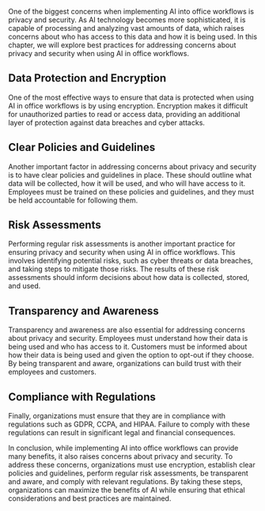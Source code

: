 
One of the biggest concerns when implementing AI into office workflows is privacy and security. As AI technology becomes more sophisticated, it is capable of processing and analyzing vast amounts of data, which raises concerns about who has access to this data and how it is being used. In this chapter, we will explore best practices for addressing concerns about privacy and security when using AI in office workflows.

Data Protection and Encryption
------------------------------

One of the most effective ways to ensure that data is protected when using AI in office workflows is by using encryption. Encryption makes it difficult for unauthorized parties to read or access data, providing an additional layer of protection against data breaches and cyber attacks.

Clear Policies and Guidelines
-----------------------------

Another important factor in addressing concerns about privacy and security is to have clear policies and guidelines in place. These should outline what data will be collected, how it will be used, and who will have access to it. Employees must be trained on these policies and guidelines, and they must be held accountable for following them.

Risk Assessments
----------------

Performing regular risk assessments is another important practice for ensuring privacy and security when using AI in office workflows. This involves identifying potential risks, such as cyber threats or data breaches, and taking steps to mitigate those risks. The results of these risk assessments should inform decisions about how data is collected, stored, and used.

Transparency and Awareness
--------------------------

Transparency and awareness are also essential for addressing concerns about privacy and security. Employees must understand how their data is being used and who has access to it. Customers must be informed about how their data is being used and given the option to opt-out if they choose. By being transparent and aware, organizations can build trust with their employees and customers.

Compliance with Regulations
---------------------------

Finally, organizations must ensure that they are in compliance with regulations such as GDPR, CCPA, and HIPAA. Failure to comply with these regulations can result in significant legal and financial consequences.

In conclusion, while implementing AI into office workflows can provide many benefits, it also raises concerns about privacy and security. To address these concerns, organizations must use encryption, establish clear policies and guidelines, perform regular risk assessments, be transparent and aware, and comply with relevant regulations. By taking these steps, organizations can maximize the benefits of AI while ensuring that ethical considerations and best practices are maintained.
